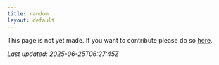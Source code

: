 ```yaml
---
title: random
layout: default
---
```


This page is not yet made. If you want to contribute please do so [here](https://github.com/CrazyH2/Bigstone/blob/wiki/components/random.md).

_Last updated: 2025-06-25T06:27:45Z_
